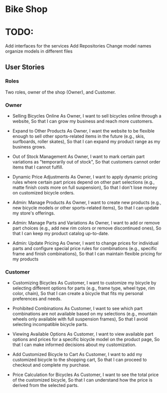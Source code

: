 # Bike Shop

# TODO:

Add interfaces for the services
Add Repositories
Change model names
organize models in different files

## User Stories

### Roles

Two roles, owner of the shop (Owner), and Customer.

### Owner

* Selling Bicycles Online
As Owner,
I want to sell bicycles online through a website,
So that I can grow my business and reach more customers.

* Expand to Other Products
As Owner,
I want the website to be flexible enough to sell other sports-related items in the future (e.g., skis, surfboards, roller skates),
So that I can expand my product range as my business grows.

* Out of Stock Management
As Owner,
I want to mark certain part variations as "temporarily out of stock",
So that customers cannot order items that I cannot fulfill.

* Dynamic Price Adjustments
As Owner,
I want to apply dynamic pricing rules where certain part prices depend on other part selections (e.g., matte finish costs more on full suspension),
So that I don't lose money on customized bicycle orders.

* Admin: Manage Products
As Owner,
I want to create new products (e.g., new bicycle models or other sports-related items),
So that I can update my store's offerings.

* Admin: Manage Parts and Variations
As Owner,
I want to add or remove part choices (e.g., add new rim colors or remove discontinued ones),
So that I can keep my product catalog up-to-date.

* Admin: Update Pricing
As Owner,
I want to change prices for individual parts and configure special price rules for combinations (e.g., specific frame and finish combinations),
So that I can maintain flexible pricing for my products

### Customer

* Customizing Bicycles
As Customer,
I want to customize my bicycle by selecting different options for parts (e.g., frame type, wheel type, rim color, chain),
So that I can create a bicycle that fits my personal preferences and needs.

* Prohibited Combinations
As Customer,
I want to see which part combinations are not available based on my selections (e.g., mountain wheels only available with full suspension frames),
So that I avoid selecting incompatible bicycle parts.

* Viewing Available Options
As Customer,
I want to view available part options and prices for a specific bicycle model on the product page,
So that I can make informed decisions about my customization.

* Add Customized Bicycle to Cart
As Customer,
I want to add my customized bicycle to the shopping cart,
So that I can proceed to checkout and complete my purchase.

* Price Calculation for Bicycles
As Customer,
I want to see the total price of the customized bicycle,
So that I can understand how the price is derived from the selected parts.
